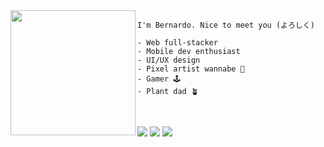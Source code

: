 <img align="left" height="200" src="https://64.media.tumblr.com/99a59c173ecefd9b436267c34fe80e0f/tumblr_ozkius8tCY1wfxff7o1_500.gifv"/>

````
I'm Bernardo. Nice to meet you (よろしく) 

- Web full-stacker
- Mobile dev enthusiast 
- UI/UX design 
- Pixel artist wannabe 👾 
- Gamer 🕹
- Plant dad 🪴
````
<br/>

[<img src="https://img.shields.io/badge/linkedin-000000?&style=for-the-badge&logo=linkedin&logoColor=560bad" />](https://www.linkedin.com/in/bbechtold/)
[<img src = "https://img.shields.io/badge/Say Hi-000000?style=for-the-badge&logo=Mail.Ru&logoColor=560bad">](mailto:hi.bern@hotmail.com)
[<img src = "https://img.shields.io/badge/CodeSandbox-000000?style=for-the-badge&logo=CodeSandbox&logoColor=560bad">](https://codesandbox.io/u/Berhell)
